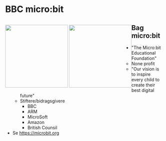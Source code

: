 # BBC micro:bit

<p style="float: left">
  <img src="https://microbit.org/images/microbit-front.png" width="200" />
  <img src="https://microbit.org/images/microbit-back.png" width="200" />
</p>

## Bag micro:bit

- "The Micro:bit Educational Foundation"
  - None profit
  - "Our vision is to inspire every child to create their best digital future"
  - Stiftere/bidragsgivere
    - BBC
    - ARM
    - MicroSoft
    - Amazon
    - British Counsil
- Se https://microbit.org


